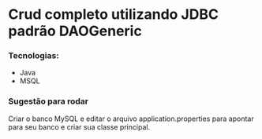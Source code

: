 # Crud completo utilizando JDBC padrão DAOGeneric

### Tecnologias:
* Java
* MSQL


### Sugestão para rodar
Criar o banco MySQL e editar o arquivo application.properties para apontar para seu banco e criar sua classe principal.